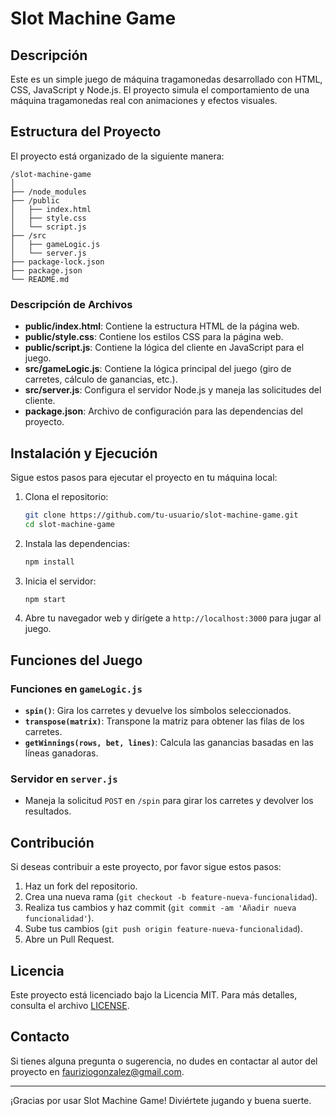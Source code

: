 # Slot Machine Game

## Descripción

Este es un simple juego de máquina tragamonedas desarrollado con HTML, CSS, JavaScript y Node.js. El proyecto simula el comportamiento de una máquina tragamonedas real con animaciones y efectos visuales.

## Estructura del Proyecto

El proyecto está organizado de la siguiente manera:

```
/slot-machine-game
│
├── /node_modules
├── /public
│   ├── index.html
│   ├── style.css
│   └── script.js
├── /src
│   ├── gameLogic.js
│   └── server.js
├── package-lock.json
├── package.json
└── README.md
```

### Descripción de Archivos

- **public/index.html**: Contiene la estructura HTML de la página web.
- **public/style.css**: Contiene los estilos CSS para la página web.
- **public/script.js**: Contiene la lógica del cliente en JavaScript para el juego.
- **src/gameLogic.js**: Contiene la lógica principal del juego (giro de carretes, cálculo de ganancias, etc.).
- **src/server.js**: Configura el servidor Node.js y maneja las solicitudes del cliente.
- **package.json**: Archivo de configuración para las dependencias del proyecto.

## Instalación y Ejecución

Sigue estos pasos para ejecutar el proyecto en tu máquina local:

1. Clona el repositorio:

   ```sh
   git clone https://github.com/tu-usuario/slot-machine-game.git
   cd slot-machine-game
   ```

2. Instala las dependencias:

   ```sh
   npm install
   ```

3. Inicia el servidor:

   ```sh
   npm start
   ```

4. Abre tu navegador web y dirígete a `http://localhost:3000` para jugar al juego.

## Funciones del Juego

### Funciones en `gameLogic.js`

- **`spin()`**: Gira los carretes y devuelve los símbolos seleccionados.
- **`transpose(matrix)`**: Transpone la matriz para obtener las filas de los carretes.
- **`getWinnings(rows, bet, lines)`**: Calcula las ganancias basadas en las líneas ganadoras.

### Servidor en `server.js`

- Maneja la solicitud `POST` en `/spin` para girar los carretes y devolver los resultados.

## Contribución

Si deseas contribuir a este proyecto, por favor sigue estos pasos:

1. Haz un fork del repositorio.
2. Crea una nueva rama (`git checkout -b feature-nueva-funcionalidad`).
3. Realiza tus cambios y haz commit (`git commit -am 'Añadir nueva funcionalidad'`).
4. Sube tus cambios (`git push origin feature-nueva-funcionalidad`).
5. Abre un Pull Request.

## Licencia

Este proyecto está licenciado bajo la Licencia MIT. Para más detalles, consulta el archivo [LICENSE](LICENSE).

## Contacto

Si tienes alguna pregunta o sugerencia, no dudes en contactar al autor del proyecto en [fauriziogonzalez@gmail.com](mailto:fauriziogonzalez@gmail.com).

---

¡Gracias por usar Slot Machine Game! Diviértete jugando y buena suerte.
